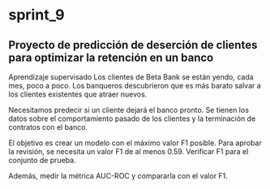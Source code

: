 # sprint_9

## Proyecto de predicción de deserción de clientes para optimizar la retención en un banco

Aprendizaje supervisado
Los clientes de Beta Bank se están yendo, cada mes, poco a poco. Los banqueros descubrieron que es más barato salvar a los clientes existentes que atraer nuevos.

Necesitamos predecir si un cliente dejará el banco pronto. Se tienen los datos sobre el comportamiento pasado de los clientes y la terminación de contratos con el banco.

El objetivo es crear un modelo con el máximo valor F1 posible. Para aprobar la revisión, se necesita un valor F1 de al menos 0.59. Verificar F1 para el conjunto de prueba. 

Además, medir la métrica AUC-ROC y compararla con el valor F1.